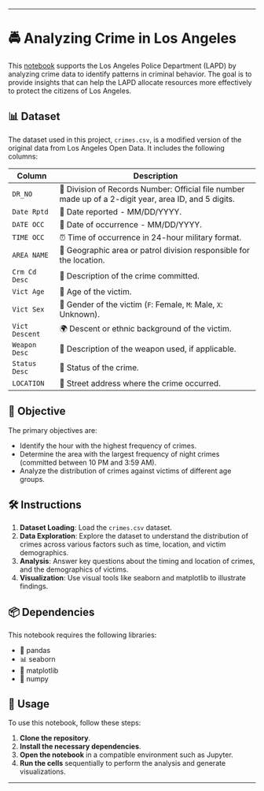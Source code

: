 
---

# 🚔 Analyzing Crime in Los Angeles

This [notebook](https://github.com/victorlcastro-dsa/PBL_DataCamp/blob/main/workspaces/analyzing_crime_in_los_angeles/workspace/notebook.ipynb) supports the Los Angeles Police Department (LAPD) by analyzing crime data to identify patterns in criminal behavior. The goal is to provide insights that can help the LAPD allocate resources more effectively to protect the citizens of Los Angeles.

## 📊 Dataset

The dataset used in this project, `crimes.csv`, is a modified version of the original data from Los Angeles Open Data. It includes the following columns:

| Column               | Description                                                                                             |
|----------------------|---------------------------------------------------------------------------------------------------------|
| `DR_NO`              | 📁 Division of Records Number: Official file number made up of a 2-digit year, area ID, and 5 digits.    |
| `Date Rptd`          | 📅 Date reported - MM/DD/YYYY.                                                                           |
| `DATE OCC`           | 📆 Date of occurrence - MM/DD/YYYY.                                                                      |
| `TIME OCC`           | ⏰ Time of occurrence in 24-hour military format.                                                        |
| `AREA NAME`          | 🌆 Geographic area or patrol division responsible for the location.                                      |
| `Crm Cd Desc`        | 📝 Description of the crime committed.                                                                   |
| `Vict Age`           | 🎂 Age of the victim.                                                                                    |
| `Vict Sex`           | 🚻 Gender of the victim (`F`: Female, `M`: Male, `X`: Unknown).                                          |
| `Vict Descent`       | 🌍 Descent or ethnic background of the victim.                                                           |
| `Weapon Desc`        | 🔪 Description of the weapon used, if applicable.                                                        |
| `Status Desc`        | 📜 Status of the crime.                                                                                  |
| `LOCATION`           | 🏢 Street address where the crime occurred.                                                              |

## 🎯 Objective

The primary objectives are:

- Identify the hour with the highest frequency of crimes.
- Determine the area with the largest frequency of night crimes (committed between 10 PM and 3:59 AM).
- Analyze the distribution of crimes against victims of different age groups.

## 🛠️ Instructions

1. **Dataset Loading**: Load the `crimes.csv` dataset.
2. **Data Exploration**: Explore the dataset to understand the distribution of crimes across various factors such as time, location, and victim demographics.
3. **Analysis**: Answer key questions about the timing and location of crimes, and the demographics of victims.
4. **Visualization**: Use visual tools like seaborn and matplotlib to illustrate findings.

## 📦 Dependencies

This notebook requires the following libraries:

- 🐼 pandas
- 📊 seaborn
- 🎨 matplotlib
- 🔢 numpy

## 🚀 Usage

To use this notebook, follow these steps:

1. **Clone the repository**.
2. **Install the necessary dependencies**.
3. **Open the notebook** in a compatible environment such as Jupyter.
4. **Run the cells** sequentially to perform the analysis and generate visualizations.

---

